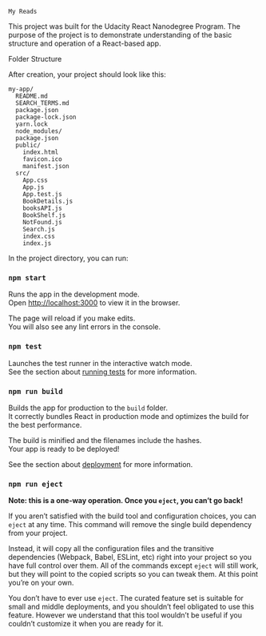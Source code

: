 `My Reads`

This project was built for the Udacity React Nanodegree Program. The purpose of the project is to demonstrate understanding of the basic structure and operation of a React-based app.

Folder Structure

After creation, your project should look like this:
```
my-app/
  README.md
  SEARCH_TERMS.md
  package.json
  package-lock.json
  yarn.lock
  node_modules/
  package.json
  public/
    index.html
    favicon.ico
    manifest.json
  src/
    App.css
    App.js
    App.test.js
    BookDetails.js
    booksAPI.js
    BookShelf.js
    NotFound.js
    Search.js
    index.css
    index.js
```    
In the project directory, you can run:

### `npm start`

Runs the app in the development mode.<br>
Open [http://localhost:3000](http://localhost:3000) to view it in the browser.

The page will reload if you make edits.<br>
You will also see any lint errors in the console.

### `npm test`

Launches the test runner in the interactive watch mode.<br>
See the section about [running tests](#running-tests) for more information.

### `npm run build`

Builds the app for production to the `build` folder.<br>
It correctly bundles React in production mode and optimizes the build for the best performance.

The build is minified and the filenames include the hashes.<br>
Your app is ready to be deployed!

See the section about [deployment](#deployment) for more information.

### `npm run eject`

**Note: this is a one-way operation. Once you `eject`, you can’t go back!**

If you aren’t satisfied with the build tool and configuration choices, you can `eject` at any time. This command will remove the single build dependency from your project.

Instead, it will copy all the configuration files and the transitive dependencies (Webpack, Babel, ESLint, etc) right into your project so you have full control over them. All of the commands except `eject` will still work, but they will point to the copied scripts so you can tweak them. At this point you’re on your own.

You don’t have to ever use `eject`. The curated feature set is suitable for small and middle deployments, and you shouldn’t feel obligated to use this feature. However we understand that this tool wouldn’t be useful if you couldn’t customize it when you are ready for it.
